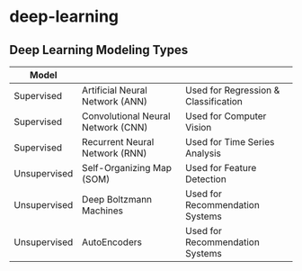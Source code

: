 # deep-learning

## Deep Learning Modeling Types

| Model |  |  |
| ---------------------------------------- | :---  | :--- |
| Supervised | Artificial Neural Network (ANN) | Used for Regression & Classification | 
| Supervised | Convolutional Neural Network (CNN) | Used for Computer Vision |
| Supervised | Recurrent Neural Network (RNN) | Used for Time Series Analysis  | 
| Unsupervised | Self-Organizing Map (SOM) | Used for Feature Detection |
| Unsupervised | Deep Boltzmann Machines | Used for Recommendation Systems |
| Unsupervised | AutoEncoders | Used for Recommendation Systems |